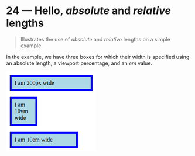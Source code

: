 # 24 &mdash; Hello, *absolute* and *relative* lengths
> Illustrates the use of *absolute* and *relative* lengths on a simple example.

In the example, we have three boxes for which their width is specified using an absolute length, a viewport percentage, and an *em* value.


![Absolute and relative lengths](docs/images/absolute_relative_lengths.png)
